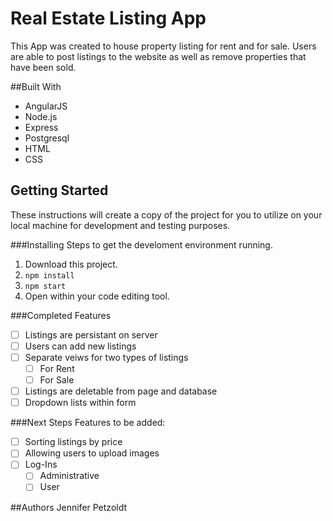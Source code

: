 # Real Estate Listing App
This App was created to house property listing for rent and for sale. Users are able to post listings to the website as well as remove properties that have been sold. 

##Built With
* AngularJS
* Node.js
* Express
* Postgresql
* HTML
* CSS

## Getting Started
These instructions will create a copy of the project for you to utilize on your local machine for development and testing purposes. 

###Installing
Steps to get the develoment environment running.

1. Download this project.
2. ```npm install```
3. ```npm start```
4. Open within your code editing tool.

###Completed Features
- [ ] Listings are persistant on server
- [ ] Users can add new listings
- [ ] Separate veiws for two types of listings
    - [ ] For Rent
    - [ ] For Sale
- [ ] Listings are deletable from page and database
- [ ] Dropdown lists within form 

###Next Steps
Features to be added:
- [ ] Sorting listings by price
- [ ] Allowing users to upload images
- [ ] Log-Ins
    - [ ] Administrative
    - [ ] User

##Authors
Jennifer Petzoldt